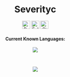 <h1 align="center">Severityc</h1>
<a href="https://github.com/severityc"></a>

<p align="center">
  <img height="25" src="https://api.visitorbadge.io/api/VisitorHit?user=severityc&countColorcountColor&countColor=%5c64f4" alt="Profile Views"/>
  <img height="25" src="https://img.shields.io/github/followers/severityc?color=5c64f4&style=for-the-badge&logo=github&label=Follow" alt="Followers"/>
  <img height="25" src="https://img.shields.io/github/stars/severityc?color=5c64f4&style=for-the-badge&logo=github&label=Stars" alt="Stars"/>
</p>
<h4 align="center">Current Known Languages:</h5>
<p align="center">
           <img src="https://skillicons.dev/icons?i=py"/>
</p>

<br>

<p align="center">
  <img src="https://github-readme-stats.vercel.app/api/?username=severityc&title_color=674fc9&text_color=9f9f9f&show_icons=true&bg_color=00000000&hide_border=true&icon_color=674fc9&hide_title=true&count_private=true" />
</p>

